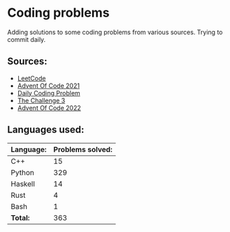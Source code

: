 # Coding problems
Adding solutions to some coding problems from various sources. Trying to commit daily. 

## Sources:

- [LeetCode](https://leetcode.com/)
- [Advent Of Code 2021](https://adventofcode.com/2021)
- [Daily Coding Problem](https://www.dailycodingproblem.com/)
- [The Challenge 3](https://www.mnknowledge.com/event-details/the-challenge-3-by-tuesday-afternoon-club)
- [Advent Of Code 2022](https://adventofcode.com/2022)

## Languages used:
| Language: | Problems solved: |
| --------- | ---------------- |
| C++ | 15 |
| Python | 329 |
| Haskell | 14 |
| Rust | 4 |
| Bash | 1 |
| **Total:** | 363 |
